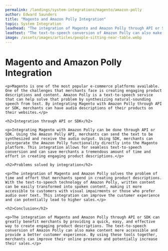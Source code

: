 ```yaml
---
permalink: /landings/system-integrations/magento/amazon-polly
author: Edward Saunders
title: "Magento and Amazon Polly Integration"
topic: System Integration
leadhead: "The integration of Magento and Amazon Polly through API or SDK can greatly benefit merchants by providing a quick, easy, and effective way to create engaging product descriptions"
leadtext: "The text-to-speech conversion of Amazon Polly can also make content more accessible and provide a better customer experience. By using these tools together, merchants can improve their online presence and potentially increase their sales."
image: /assets/images/articles/people-sitting-near-table.webp
---
```

<div class="arttext">
	<h1>Magento and Amazon Polly Integration</h1>

	<p>Magento is one of the most popular e-commerce platforms available. One of the challenges that merchants face is creating engaging product descriptions and content. Amazon Polly is a text-to-speech service that can help solve that problem by synthesizing natural-sounding speech from text. By integrating Magento with Amazon Polly through API or SDK, merchants can have audio descriptions of their products on their websites.</p>

	<h2>Integration through API or SDK</h2>

	<p>Integrating Magento with Amazon Polly can be done through API or SDK. Using the Amazon Polly API, merchants can send the text to be synthesized and receive the audio output. Using SDK, merchants can incorporate the Amazon Polly functionality directly into the Magento platform. This integration allows for seamless text-to-speech conversion and can save merchants a tremendous amount of time and effort in creating engaging product descriptions.</p>

	<h2>Problems solved by integration</h2>

	<p>The integration of Magento and Amazon Polly solves the problem of time and effort that merchants spend in creating product descriptions. With the text-to-speech technology of Amazon Polly, written content can be easily transformed into spoken content, making it more accessible to customers with visual impairments or those who prefer audio over text. This integration can improve the customer experience and can potentially lead to higher sales.</p>

	<h2>Conclusion</h2>

	<p>The integration of Magento and Amazon Polly through API or SDK can greatly benefit merchants by providing a quick, easy, and effective way to create engaging product descriptions. The text-to-speech conversion of Amazon Polly can also make content more accessible and provide a better customer experience. By using these tools together, merchants can improve their online presence and potentially increase their sales.</p>

</div>